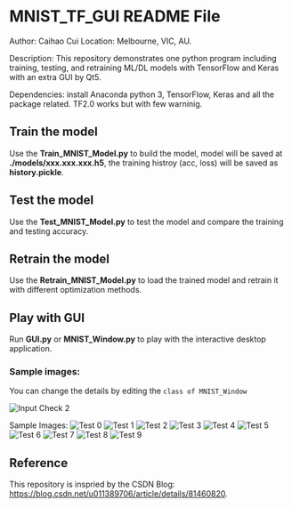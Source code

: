 # MNIST_TF_GUI README File
Author: Caihao Cui
Location: Melbourne, VIC, AU.

Description: This repository demonstrates one python program including training, testing, and retraining ML/DL models with TensorFlow and Keras with an extra GUI by Qt5.
 
Dependencies: install Anaconda python 3, TensorFlow, Keras and all the package related. 
TF2.0 works but with few warninig. 
 
## Train the model
Use the **Train_MNIST_Model.py** to build the model, model will be saved at **./models/xxx.xxx.xxx.h5**, the training histroy (acc, loss) will be saved as **history.pickle**.  

## Test the model
Use the **Test_MNIST_Model.py** to test the model and compare the training and testing accuracy. 

## Retrain the model
Use the **Retrain_MNIST_Model.py** to load the trained model and retrain it with different optimization methods.

## Play with GUI
Run **GUI.py** or **MNIST_Window.py** to play with the interactive desktop application. 
### Sample images:
You can change the details by editing the `class of MNIST_Window` 
 
![Input Check 2](./images/GUI_input_2.PNG)

Sample Images:
![Test 0](./images/GUI_Test_Input_0.PNG)
![Test 1](./images/GUI_Test_Input_1.PNG)
![Test 2](./images/GUI_Test_Input_2.PNG)
![Test 3](./images/GUI_Test_Input_3.PNG)
![Test 4](./images/GUI_Test_Input_4.PNG)
![Test 5](./images/GUI_Test_Input_5.PNG)
![Test 6](./images/GUI_Test_Input_6.PNG)
![Test 7](./images/GUI_Test_Input_7.PNG)
![Test 8](./images/GUI_Test_Input_8.PNG)
![Test 9](./images/GUI_Test_Input_9.PNG)

## Reference
This repository is inspried by the CSDN Blog: https://blog.csdn.net/u011389706/article/details/81460820.